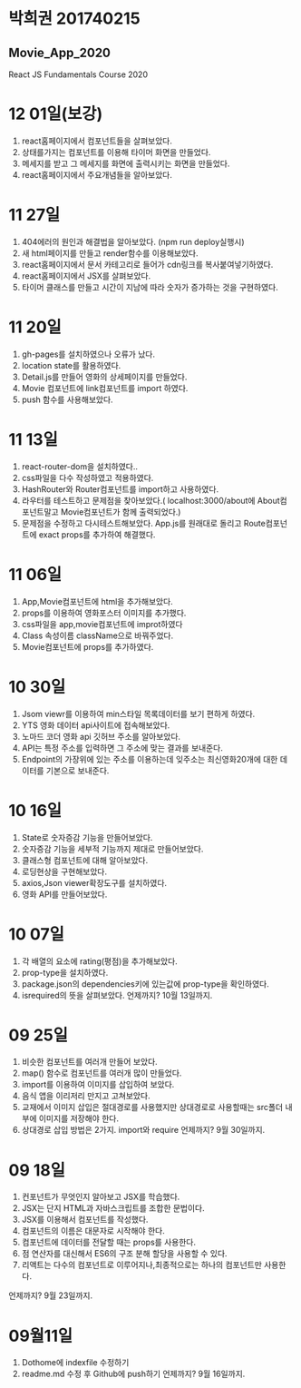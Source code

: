 # 박희권 201740215
## Movie_App_2020

React JS Fundamentals Course 2020



# 12 01일(보강)
1. react홈페이지에서 컴포넌트들을 살펴보았다.
2. 상태를가지는 컴포넌트를 이용해 타이머 화면을 만들었다.
3. 메세지를 받고 그 메세지를 화면에 출력시키는 화면을 만들었다.
4. react홈페이지에서 주요개념들을 알아보았다.




# 11 27일
1. 404에러의 원인과 해결법을 알아보았다. (npm run deploy실행시)
2. 새 html페이지를 만들고 render함수를 이용해보았다.
3. react홈페이지에서 문서 카테고리로 들어가 cdn링크를 복사붙여넣기하였다.
4. react홈페이지에서 JSX를 살펴보았다.
5. 타이머 클래스를 만들고 시간이 지남에 따라 숫자가 증가하는 것을 구현하였다.





# 11 20일
1. gh-pages를 설치하였으나 오류가 났다.
2. location state를 활용하였다.
3. Detail.js를 만들어 영화의 상세페이지를 만들었다.
4. Movie 컴포넌트에 link컴포넌트를 import 하였다.
5. push 함수를 사용해보았다.



# 11 13일
1. react-router-dom을 설치하였다..
2. css파일을 다수 작성하였고 적용하였다.
3. HashRouter와 Router컴포넌트를 import하고 사용하였다.
4. 라우터를 테스트하고 문제점을 찾아보았다.( localhost:3000/about에 About컴포넌트말고 Movie컴포넌트가 함께 출력되었다.)
5. 문제점을 수정하고 다시테스트해보았다. App.js를 원래대로 돌리고 Route컴포넌트에 exact props를 추가하여 해결했다.





# 11 06일
1. App,Movie컴포넌트에 html을 추가해보았다.
2. props를 이용하여 영화포스터 이미지를 추가했다.
3. css파일을 app,movie컴포넌트에 improt하였다
4. Class 속성이름 className으로 바꿔주었다.
5. Movie컴포넌트에 props를 추가하였다.


# 10 30일
1. Jsom viewr를 이용하여 min스타일 목록데이터를 보기 편하게 하였다.
2. YTS 영화 데이터 api사이트에 접속해보았다.
3. 노마드 코더 영화 api 깃허브 주소를 알아보았다.
4. API는 특정 주소를 입력하면 그 주소에 맞는 결과를 보내준다.
5. Endpoint의 가장위에 있는 주소를 이용하는데 잊주소는 최신영화20개에 대한 데이터를 기본으로 보내준다.


# 10 16일
1. State로 숫자증감 기능을 만들어보았다.
2. 숫자증감 기능을 세부적 기능까지 제대로 만들어보았다.
3. 클래스형 컴포넌트에 대해 알아보았다.
4. 로딩현상을 구현해보았다.
5. axios,Json viewer확장도구를 설치하였다.
6. 영화 API를 만들어보았다.

# 10 07일
1. 각 배열의 요소에 rating(평점)을 추가해보았다.
2. prop-type을 설치하였다.
3. package.json의 dependencies키에 있는값에 prop-type을 확인하였다.
4. isrequired의 뜻을 살펴보았다.
 언제까지? 10월 13일까지.

# 09 25일
1. 비슷한 컴포넌트를 여러개 만들어 보았다.
2. map() 함수로 컴포넌트를 여러개 많이 만들었다.
3. import를 이용하여 이미지를 삽입하여 보았다.
4. 음식 앱을 이리저리 만지고 고쳐보았다.
5. 교재에서 이미지 삽입은 절대경로를 사용했지만 상대경로로 사용할때는 src폴더 내부에 이미지를 저장해야 한다.
6. 상대경로 삽입 방법은 2가지. import와 require
 언제까지? 9월 30일까지.

# 09 18일
1. 컨포넌트가 무엇인지 알아보고 JSX를 학습했다.
2. JSX는 단지 HTML과 자바스크립트를 조합한 문법이다.
3. JSX를 이용해서 컴포넌트를 작성했다.
4. 컴포넌트의 이름은 대문자로 시작해야 한다.
5. 컴포넌트에 데이터를 전달할 때는 props를 사용한다.
6. 점 연산자를 대신해서 ES6의 구조 분해 할당을 사용할 수 있다.
7. 리액트는 다수의 컴포넌트로 이루어지나,최종적으로는 하나의 컴포넌트만 사용한다.

언제까지? 9월 23일까지.
# 09월11일
1. Dothome에 indexfile 수정하기
2. readme.md 수정 후 Github에 push하기
언제까지? 9월 16일까지.
